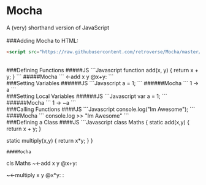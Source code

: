 # Mocha
A (very) shorthand version of JavaScript
<br>
<br>
###Adding Mocha to HTML:
```HTML
<script src="https://raw.githubusercontent.com/retroverse/Mocha/master/Mocha.js"></script>
```

<br>
###Defining Functions
#####JS
```Javascript
function add(x, y) {
  return x + y;
}
```
#####Mocha
```
<-add x y
  @x+y:
```

<br>
###Setting Variables
######JS
```Javascript
a = 1;
```
######Mocha
```
1 -> a
```

<br>
###Setting Local Variables
######JS
```Javascript
var a = 1;
```
######Mocha
```
1 -> ~a
```

<br>
###Calling Functions
####JS
```Javascript
console.log("Im Awesome");
```
####Mocha
```
console.log >> "Im Awesome"
```

<br>
###Defining a Class
####JS
```Javascript
class Maths {
  static add(x,y) {
    return x + y;
  }
  
  static multiply(x,y) {
    return x*y;
  }
}
```
####Mocha
```
cls Maths
  ~<-add x y
    @x+y:
  
  ~<-multiply x y
    @x*y:
:
```
